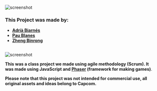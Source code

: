 ![screenshot](https://i.imgur.com/qwvLQRC.png)
### This Project was made by:
- [**Adrià Biarnés**](https://github.com/AdriaB-Enti "Adrià's GitHub page")
- [**Pau Blanes**](https://github.com/binrongZheng "Pau's GitHub page")
- [**Zheng Binrong**](https://github.com/PauBlanes "Zheng's GitHub page")
## 

![screenshot](/gngGIF.gif)


**This was a class project we made using agile methodology (Scrum). It was made using JavaScript and [Phaser](https://phaser.io/) (framework for making games)**.

**Please note that this project was not intended for commercial use, all original assets and ideas belong to Capcom.**

